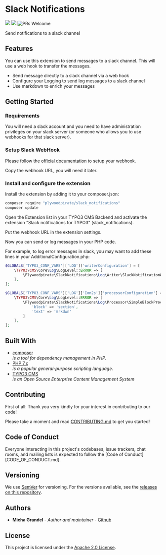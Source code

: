 # Slack Notifications

![](https://img.shields.io/github/license/Plywoodpirate/slack_notifications)
![](https://img.shields.io/github/languages/top/Plywoodpirate/slack_notifications)
![PRs Welcome](https://img.shields.io/badge/PRs-welcome-brightgreen.svg?style=flat-square)


Send notifications to a slack channel

## Features

You can use this extension to send messages to a slack channel. This will 
use a web hook to transfer the messages.

* Send message directly to a slack channel via a web hook
* Configure your Logging to send log messages to a slack channel
* Use markdown to enrich your messages

## Getting Started

### Requirements

You will need a slack account and you need to have administration privileges
on your slack server (or someone who allows you to use webhooks for that slack
server).

### Setup Slack WebHook

Please follow the [official documentation][slack-webhook] to setup your webhook.

Copy the webhook URL, you will need it later.

### Install and configure the extension

Install the extension by adding it to your composer.json:

```bash
composer require "plywoodpirate/slack_notifications"
composer update
```

Open the Extension list in your TYPO3 CMS Backend and activate the extension 
"Slack notifications for TYPO3" (slack_notifications).

Put the webhook URL in the extension settings.

Now you can send or log messages in your PHP code.

For example, to log error messages in slack, you may want to add these lines
in your AdditionalConfiguration.php:

```php
$GLOBALS['TYPO3_CONF_VARS']['LOG']['writerConfiguration'] = [
    \TYPO3\CMS\Core\Log\LogLevel::ERROR => [
        \Plywoodpirate\SlackNotifications\Log\Writer\SlackNotificationWriter::class => [],
    ],
];

$GLOBALS['TYPO3_CONF_VARS']['LOG']['Ion2s']['processorConfiguration'] = [
    \TYPO3\CMS\Core\Log\LogLevel::ERROR => [
        \Plywoodpirate\SlackNotifications\Log\Processor\SimpleBlockProcessor::class => [
            'block' => 'section',
            'text' => 'mrkdwn'
        ]
    ],
];
```

## Built With

* [composer](https://getcomposer.org/) \
  *is a tool for dependency management in PHP.*
* [PHP 7.x](https://www.php.net/) \
  *is a popular general-purpose scripting language.*
* [TYPO3 CMS](https://typo3.org/) \
  *is an Open Source Enterprise Content Management System*

## Contributing

First of all: Thank you very kindly for your interest in contributing to our code!

Please take a moment and read [CONTRIBUTING.md](CONTRIBUTING.md) to get you started!

## Code of Conduct

Everyone interacting in this project's codebases, issue trackers, chat rooms,
and mailing lists is expected to follow
the [Code of Conduct][CODE_OF_CONDUCT.md].

## Versioning

We use [SemVer](http://semver.org/) for versioning. For the versions available,
see the [releases on this repository][releases].

## Authors

* **Micha Grandel** - *Author and maintainer* - [Github][github]

## License

This project is licensed under the [Apache 2.0 License](LICENSE.md).

[github]: https://github.com/Plywoodpirate
[releases]: https://git.plywoodpirate.de/Plywoodpirate/slack_notifications/releases
[gitflow]: https://danielkummer.github.io/git-flow-cheatsheet/
[gitflow-model]: http://nvie.com/posts/a-successful-git-branching-model/
[slack-webhook]: https://api.slack.com/messaging/webhooks
